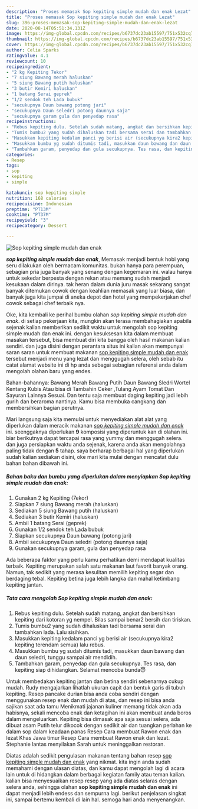 ```yaml
---
description: "Proses memasak Sop kepiting simple mudah dan enak Lezat"
title: "Proses memasak Sop kepiting simple mudah dan enak Lezat"
slug: 396-proses-memasak-sop-kepiting-simple-mudah-dan-enak-lezat
date: 2020-08-14T05:51:34.131Z
image: https://img-global.cpcdn.com/recipes/b6737dc23ab15597/751x532cq70/sop-kepiting-simple-mudah-dan-enak-foto-resep-utama.jpg
thumbnail: https://img-global.cpcdn.com/recipes/b6737dc23ab15597/751x532cq70/sop-kepiting-simple-mudah-dan-enak-foto-resep-utama.jpg
cover: https://img-global.cpcdn.com/recipes/b6737dc23ab15597/751x532cq70/sop-kepiting-simple-mudah-dan-enak-foto-resep-utama.jpg
author: Celia Sparks
ratingvalue: 4.1
reviewcount: 10
recipeingredient:
- "2 kg Kepiting 7ekor"
- "7 siung Bawang merah haluskan"
- "5 siung Bawang putih haluskan"
- "3 butir Kemiri haluskan"
- "1 batang Serai geprek"
- "1/2 sendok teh Lada bubuk"
- "secukupnya Daun bawang potong jari"
- "secukupnya Daun seledri potong daunnya saja"
- "secukupnya garam gula dan penyedap rasa"
recipeinstructions:
- "Rebus kepiting dulu. Setelah sudah matang, angkat dan bersihkan kepiting dari kotoran yg nempel. Bilas sampai benar2 bersih dan tiriskan."
- "Tumis bumbu2 yang sudah dihaluskan tadi bersama serai dan tambahkan lada. Lalu sisihkan."
- "Masukkan kepiting kedalam panci yg berisi air (secukupnya kira2 kepiting terendam semua) lalu rebus."
- "Masukkan bumbu yg sudah ditumis tadi, masukkan daun bawang dan daun seledri, tunggu sampai air mendidih."
- "Tambahkan garam, penyedap dan gula secukupnya. Tes rasa, dan kepiting siap dihidangkan. Selamat mencoba bunda😇"
categories:
- Resep
tags:
- sop
- kepiting
- simple

katakunci: sop kepiting simple 
nutrition: 168 calories
recipecuisine: Indonesian
preptime: "PT13M"
cooktime: "PT37M"
recipeyield: "3"
recipecategory: Dessert

---
```



![Sop kepiting simple mudah dan enak](https://img-global.cpcdn.com/recipes/b6737dc23ab15597/751x532cq70/sop-kepiting-simple-mudah-dan-enak-foto-resep-utama.jpg)

<b><i>sop kepiting simple mudah dan enak</i></b>, Memasak menjadi bentuk hobi yang seru dilakukan oleh bermacam komunitas. bukan hanya para perempuan, sebagian pria juga banyak yang senang dengan kegemaran ini. walau hanya untuk sekedar berpesta dengan rekan atau memang sudah menjadi kesukaan dalam dirinya. tak heran dalam dunia juru masak sekarang sangat banyak ditemukan cowok dengan keahlian memasak yang luar biasa, dan banyak juga kita jumpai di aneka depot dan hotel yang mempekerjakan chef cowok sebagai chef terbaik nya.

Oke, kita kembali ke perihal bumbu olahan <i>sop kepiting simple mudah dan enak</i>. di setiap pekerjaan kita, mungkin akan terasa membahagiakan apabila sejenak kalian memberikan sedikit waktu untuk mengolah sop kepiting simple mudah dan enak ini. dengan kesuksesan kita dalam membuat masakan tersebut, bisa membuat diri kita bangga oleh hasil makanan kalian sendiri. dan juga disini dengan perantara situs ini kalian akan mempunyai saran saran untuk membuat makanan <u>sop kepiting simple mudah dan enak</u> tersebut menjadi menu yang lezat dan menggugah selera, oleh sebab itu catat alamat website ini di hp anda sebagai sebagian referensi anda dalam mengolah olahan baru yang endes.

Bahan-bahannya: Bawang Merah Bawang Putih Daun Bawang Sledri Wortel Kentang Kubis Atau bisa di Tambahin Ceker ,Tulang Ayam Tomat Dan Sayuran Lainnya Sesuai. Dan tentu saja membuat daging kepiting jadi lebih gurih dan beraroma nantinya. Kamu bisa membuka cangkang dan membersihkan bagian perutnya.


Mari langsung saja kita memulai untuk menyediakan alat alat yang diperlukan dalam meracik makanan <u><i>sop kepiting simple mudah dan enak</i></u> ini. seenggaknya diperlukan <b>9</b> komposisi yang diperuntuk kan di olahan ini. biar berikutnya dapat tercapai rasa yang yummy dan menggugah selera. dan juga persiapkan waktu anda sejenak, karena anda akan mengolahnya paling tidak dengan <b>5</b> tahap. saya berharap berbagai hal yang diperlukan sudah kalian sediakan disini, oke mari kita mulai dengan mencatat dulu bahan bahan dibawah ini.

<!--inarticleads1-->

##### Bahan baku dan bumbu yang diperlukan dalam menyiapkan Sop kepiting simple mudah dan enak:

1. Gunakan 2 kg Kepiting (7ekor)
1. Siapkan 7 siung Bawang merah (haluskan)
1. Sediakan 5 siung Bawang putih (haluskan)
1. Sediakan 3 butir Kemiri (haluskan)
1. Ambil 1 batang Serai (geprek)
1. Gunakan 1/2 sendok teh Lada bubuk
1. Siapkan secukupnya Daun bawang (potong jari)
1. Ambil secukupnya Daun seledri (potong daunnya saja)
1. Gunakan secukupnya garam, gula dan penyedap rasa


Ada beberapa faktor yang perlu kamu perhatikan demi mendapat kualitas terbaik. Kepiting merupakan salah satu makanan laut favorit banyak orang. Namun, tak sedikit yang merasa kesulitan memilih kepiting segar dan berdaging tebal. Kepiting betina juga lebih langka dan mahal ketimbang kepiting jantan. 

<!--inarticleads2-->

##### Tata cara mengolah Sop kepiting simple mudah dan enak:

1. Rebus kepiting dulu. Setelah sudah matang, angkat dan bersihkan kepiting dari kotoran yg nempel. Bilas sampai benar2 bersih dan tiriskan.
1. Tumis bumbu2 yang sudah dihaluskan tadi bersama serai dan tambahkan lada. Lalu sisihkan.
1. Masukkan kepiting kedalam panci yg berisi air (secukupnya kira2 kepiting terendam semua) lalu rebus.
1. Masukkan bumbu yg sudah ditumis tadi, masukkan daun bawang dan daun seledri, tunggu sampai air mendidih.
1. Tambahkan garam, penyedap dan gula secukupnya. Tes rasa, dan kepiting siap dihidangkan. Selamat mencoba bunda😇


Untuk membedakan kepiting jantan dan betina sendiri sebenarnya cukup mudah. Rudy mengajarkan lihatlah ukuran capit dan bentuk garis di tubuh kepiting. Resep pancake durian bisa anda coba sendiri dengan menggunakan resep enak dan mudah di atas, dan resep ini bisa anda sajikan saat ada tamu Menikmati jajanan kuliner memang tidak akan ada habisnya, sekali mencoba enak dan ketagihan ini akan membuat anda boros dalam mengeluarkan. Kepiting bisa dimasak apa saja sesuai selera, ada dibuat asam Putih telur dikocok dengan sedikit air dan tuangkan perlahan ke dalam sop dalam keadaan panas Resep Cara membuat Rawon enak dan lezat Khas Jawa timur Resep Cara membuat Rawon enak dan lezat. Stephanie lantas menyilakan Sarah untuk meninggalkan restoran. 

Diatas adalah sedikit pengulasan makanan tentang bahan resep <u>sop kepiting simple mudah dan enak</u> yang nikmat. kita ingin anda sudah memahami dengan ulasan diatas, dan kamu dapat mengolah lagi di acara lain untuk di hidangkan dalam berbagai kegiatan family atau teman kalian. kalian bisa menyesuaikan resep resep yang ada diatas selaras dengan selera anda, sehingga olahan <b>sop kepiting simple mudah dan enak</b> ini dapat menjadi lebih endess dan sempurna lagi. berikut penjelasan singkat ini, sampai bertemu kembali di lain hal. semoga hari anda menyenangkan.
